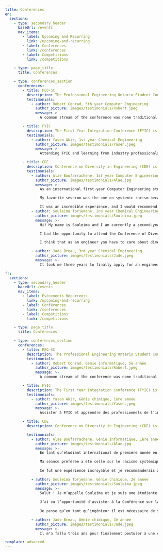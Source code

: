 ```yaml
---
title: Conferences
en:
  sections:
    - type: secondary_header
      baseUrl: /events
      nav_items:
        - label: Upcoming and Recurring
          link: /upcoming-and-recurring
        - label: Conferences
          link: /conferences
        - label: Competitions
          link: /competitions

    - type: page_title
      title: Conferences

    - type: conferences_section
      conferences:
        - title: PEO-SC
          description: The Professional Engineering Ontario Student Conference (PEO-SC) is a student conference hosted annually by ESSCO with support by Professional Engineers Ontario. The goal of the conference is to help upper year students in engineering with the process and opportunities that might arrive through the profession of engineering. Topics include ways to grow your network and opportunities, licensing requirements and non traditional aspects of engineering such as environmental impact and non traditional engineering jobs.
          testimonials:
            - author: Robert Conrad, 5th year Computer Engineering
              author_picture: images/testimonials/Robert.jpeg
              message: >-
                A common stream of the conference was none traditional usage of engineering principles. As a Computer Engineering Student who often hears of the struggles of pursuing engineering in technology, this conference showcased the values ​​of consulting, politics and business opportunities that engineering fundamentals can be applied to. Furthermore, a lot of topics had valuable lessons of the changing nature of a career and how a starting job can be pivoted to unique and different opportunities.

        - title: FYIC
          description: The First Year Integration Conference (FYIC) is a conference focused on getting first year students involved in their member schools as the leaders of tomorrow, and also introduces them to the provincial community. The conference features many introductions including introductions to fellow first year students from across the province.
          testimonials:
            - author: Yasen Akir, 1st year Chemical Engineering
              author_picture: images/testimonials/Yasen.jpeg
              message: >-
                Attending FYIC and learning from industry professionals and other well established people sounded like a great idea to me as soon as i heard about it. I was not disappointed. In fact, FYIC Zoomed past my expectations and it was an experience full of ideas, connections, and lessons that I hope will help me throughout my university career and after. Learning about organizations such as OSPE and PEO is something I believe everyone should do! I enjoyed all of the other sessions but mostly the Project Management session, which inspired me to look into a different aspect of engineering as a possible career choice. All in all, the co-chairs and the volunteers at Ontario Tech University made Virtual FYIC an incredible experience and I am very grateful to have had the opportunity to attend! 🙂

        - title: CDE
          description: Conference on Diversity in Engineering (CDE) is a national forum that focuses on diversity in the engineering industry and the role that students will play in creating a more inclusive industry.
          testimonials:
            - author: Alae Boufarrachene, 1st year Computer Engineering
              author_picture: images/testimonials/Alae.jpg
              message: >-
                As an international first-year Computer Engineering student of multi-cultural background, I've truly enjoyed CDE in all of its aspects. I came in there with an open-mind hoping to get educated on complex EDI-related topics and issues and to strengthen my already-existing knowledge on those kinds of subjects, and even though my expectations were somewhat high, I wasn't disappointed.<br>

                My favorite session was the one on systemic racism because it touched on some very insightful points and were adequately established in their contexts. Regardless of the online format of this year's edition, CDE was also the perfect opportunity to get to meet with other fellow Engineering students from across Canada coming from a wide variety of backgrounds. <br>

                It was an incredible experience, and I would recommend it to anyone to consider participating in future editions.
            - author: Souleima Torjemane, 2nd year Chemical Engineering
              author_picture: images/testimonials/Souleima.jpeg
              message: >-
                Hi! My name is Souleima and I am currently a second-year student in chemical engineering. <br>

                I had the opportunity to attend the Conference of Diversity in Engineering, hosted by the University of Calgary. I was a bit hesitant due to the format of the conference (online), but it was great. It was a way for me to reflect and to see what I, as a future engineer, could do to make it better. It is a bit overwhelming at first when you realize you have a lot to learn but I had a great support! Chloe was always available to answer my questions (and I do ask a lot of them). <br>

                I think that as an engineer you have to care about diversity because this is what makes us stronger as a community, this is how we take better decisions and this is how we can help to make the world a better place for everyone. I 100% recommend! Even if it is online! It was great and breaks were given so you could breathe a little bit! I am happy to have had the opportunity to attend!

            - author: Jade Breau, 3rd year Chemical Engineering
              author_picture: images/testimonials/Jade.jpeg
              message: >-
                It took me three years to finally apply for an engineering conference and my only disappointment is not doing it sooner. If there is one thing that CDE2020 / CDI2020 taught me, it is that everyone needs diversity and inclusivity training. The conference, while 100% online, still allowed me to connect with engineering students from all over the country, lead to various networking opportunities and showed me that learning how to be more inclusive is a never ending process. I enjoyed all of the sessions but the one that marked me the most is Intersectionality 101 since it led to great conversations and demonstrated how easy it is to learn how to be more open. This will not be the last conference I apply for and while it might make it harder for me to be chosen, I would highly recommend for everyone to start applying for these amazing events!

fr:
  sections:
    - type: secondary_header
      baseUrl: /events
      nav_items:
        - label: Événements Récurrents
          link: /upcoming-and-recurring
        - label: Conférences
          link: /conferences
        - label: Compétitions
          link: /competitions

    - type: page_title
      title: Conférences

    - type: conferences_section
      conferences:
        - title: PEO-SC
          description: The Professional Engineering Ontario Student Conference (PEO-SC) is a student conference hosted annually by ESSCO with support by Professional Engineers Ontario. The goal of the conference is to help upper year students in engineering with the process and opportunities that might arrive through the profession of engineering. Topics include ways to grow your network and opportunities, licensing requirements and non traditional aspects of engineering such as environmental impact and non traditional engineering jobs.
          testimonials:
            - author: Robert Conrad, Génie informatique, 5è année
              author_picture: images/testimonials/Robert.jpeg
              message: >-
                A common stream of the conference was none traditional usage of engineering principles. As a Computer Engineering Student who often hears of the struggles of pursuing engineering in technology, this conference showcased the values ​​of consulting, politics and business opportunities that engineering fundamentals can be applied to. Furthermore, a lot of topics had valuable lessons of the changing nature of a career and how a starting job can be pivoted to unique and different opportunities.

        - title: FYIC
          description: The First Year Integration Conference (FYIC) is a conference focused on getting first year students involved in their member schools as the leaders of tomorrow, and also introduces them to the provincial community. The conference features many introductions including introductions to fellow first year students from across the province.
          testimonials:
            - author: Yasen Akir, Génie chimique, 1ère année
              author_picture: images/testimonials/Yasen.jpeg
              message: >-
                Assister à FYIC et apprendre des professionnels de l'industrie et d'autres personnes bien établies m'a semblé une excellente idée dès que j'en ai entendu parler. Je n'ai pas été déçu. En fait, FYIC a dépassé mes attentes et ce fut une expérience pleine d'idées, de connexions et de leçons qui, j'espère, m'aideront tout au long de ma carrière universitaire et après aussi. Je pense que tout le monde devrait faire des connaissances sur des organisations telles que OSPE et PEO! J'ai apprécié toutes les autres sessions, mais surtout la session de gestion de projet, qui m'a inspiré à examiner un aspect différent de l'ingénierie comme choix de carrière possible. Dans l'ensemble, les coprésidents et les bénévoles de l'Université Ontario Tech ont fait de FYIC En Ligne une expérience incroyable et je suis très reconnaissant d'avoir eu l'occasion d'y assister! 🙂

        - title: CDE
          description: Conference on Diversity in Engineering (CDE) is a national forum that focuses on diversity in the engineering industry and the role that students will play in creating a more inclusive industry.

          testimonials:
            - author: Alae Boufarrachene, Génie informatique, 1ère année
              author_picture: images/testimonials/Alae.jpg
              message: >-
                En tant qu'étudiant international de première année en génie informatique, d'origine multiculturelle, j'ai vraiment apprécié la CDI sous tous ses aspects. Je suis arrivé là-bas avec un esprit ouvert dans l'espoir de me renseigner sur des sujets et des problèmes complexes liés à l'ÉDI et de renforcer mes connaissances déjà existantes sur ces types de sujets, et même si mes attentes étaient un peu élevées, je n'ai pas été déçu.<br>

                Ma séance préférée a été celle sur le racisme systémique parce qu'elle touchait à certains points très perspicaces et était bien établie dans leurs contextes. Indépendamment du format en ligne de l'édition de cette année, la CDI a également été l'occasion idéale de rencontrer d'autres étudiants en génie de partout au Canada venant d'horizons très divers.<br>
                                
                Ce fut une expérience incroyable et je recommanderais à tout le monde d'envisager de participer aux prochaines éditions.

            - author: Souleima Torjemane, Génie chimique, 2è année
              author_picture: images/testimonials/Souleima.jpeg
              message: >-
                Salut ! Je m’appelle Souleima et je suis une étudiante en deuxième année dans le programme de génie chimique. <br>
                                
                J’ai eu l’opportunité d’assister à la Conférence sur la Diversité en Ingénierie, organisée par l’Université de Calgary et qui a eu lieu le weekend du 21 au 22 novembre. Je dois avouer que j’étais un peu sceptique à cause du format en ligne mais je n’ai pas été déçue ! Cette conférence m’a permis de réfléchir et de me questionner afin de voir ce que moi, une future ingénieure, pourrait faire afin d’améliorer mon domaine. C’était un peu dur de réaliser qu’il y a beaucoup de choses que nous ne savons pas et qu’il y a un apprentissage important à faire mais j’ai bénéficié d’un excellent soutien. Chloé était toujours disponible pour répondre à mes questions (sachant que j’en pose énormément). <br>
                                
                Je pense qu’en tant qu’ingénieur il est nécessaire de s’intéresser à la diversité puisque c’est ce qui renforce notre communauté, c’est de cette manière que l’on prend de meilleures décisions et aussi de cette manière qu’on progresse ! Je recommande fortement, même si c’est en ligne ! Le format était bon et il y avait des pauses. Je suis contente d’avoir eu l’opportunité d’y assister !

            - author: Jade Breau, Génie chimique, 3è année
              author_picture: images/testimonials/Jade.jpeg
              message: >-
                Il m'a fallu trois ans pour finalement postuler à une conférence d'ingénierie et ma seule déception est de ne pas le faire plus tôt. S'il y a une chose que le CDE2020 / CDI2020 m'a appris, c'est que tout le monde a besoin d'une formation sur la diversité et l'inclusion. La conférence, bien que 100% en ligne, m'a quand même permis de me connecter avec des étudiants en ingénierie de tout le pays, de créer diverses opportunités de réseautage et m'a montré qu'apprendre à être plus inclusif est un processus sans fin. J'ai apprécié toutes les sessions, mais celle qui m'a le plus marquée est Intersectionality 101 car elle a conduit à de belles conversations et a démontré à quel point il est facile d'apprendre à être plus ouvert. Ce ne sera pas la dernière conférence à laquelle je postulerai et même si cela pourrait me compliquer la tâche, je recommande vivement à tout le monde de commencer à postuler pour ces événements incroyables!

template: advanced
---
```

